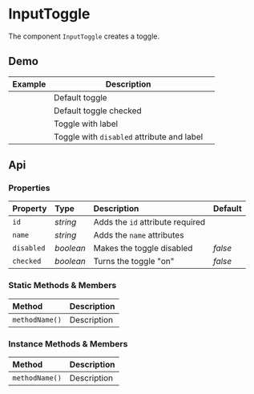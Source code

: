 # InputToggle

The component `InputToggle` creates a toggle.

## Demo

<table class="example">
  <thead>
    <tr>
      <th>Example</th>
      <th>Description</th>
      <th></th>
    </tr>
  </thead>
  <tbody>
    <tr>
      <td><input-toggle id="toggle-example-1"></input-toggle></td>
      <td>Default toggle</td>
      <td>
        <icon-container src="./sprite.svg#code"></icon-container>
      </td>
    </tr>
    <tr>
      <td><input-toggle checked id="toggle-example-2"></input-toggle></td>
      <td>Default toggle checked</td>
      <td>
        <icon-container src="./sprite.svg#code"></icon-container>
      </td>
    </tr>
    <tr>
      <td><input-toggle id="toggle-example-3" label="Label"></input-toggle></td>
      <td>Toggle with label</td>
      <td>
        <icon-container src="./sprite.svg#code"></icon-container>
      </td>
    </tr>
    <tr>
      <td><input-toggle id="toggle-example-4" label="Disabled" disabled></input-toggle></td>
      <td>Toggle with <code>disabled</code> attribute and label</td>
      <td>
        <icon-container src="./sprite.svg#code"></icon-container>
      </td>
    </tr>
  </tbody>
</table>

## Api

### Properties

| Property | Type | Description | Default |
| :--- | :--- | :--- | :--- |
| `id` | *string* | Adds the <code>id</code> attribute <span class="req">required</span> | |
| `name` | *string* | Adds the <code>name</code> attributes | |
| `disabled` | *boolean* | Makes the toggle disabled | *false* |
| `checked` | *boolean* | Turns the toggle "on" | *false* |

### Static Methods & Members

| Method | Description |
| :--- | :--- |
| `methodName()` | Description |

### Instance Methods & Members

| Method | Description |
| :--- | :--- |
| `methodName()` | Description |
